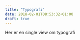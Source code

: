 ```yaml
---
title: "Typografi"
date: 2018-02-01T08:53:32+01:00
draft: true
---
```


Her er en single view om typografi